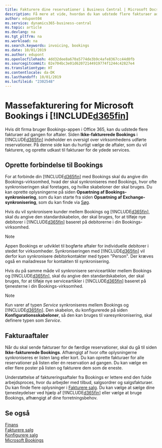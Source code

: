 ```yaml
---
title: Fakturere dine reservationer i Business Central | Microsoft Docs
description: Få mere at vide, hvordan du kan udstede flere fakturaer ad gangen fra Microsoft Bookings i Business Central.
author: edupont04
ms.service: dynamics365-business-central
ms.topic: article
ms.devlang: na
ms.tgt_pltfrm: na
ms.workload: na
ms.search.keywords: invoicing, bookings
ms.date: 10/01/2019
ms.author: edupont
ms.openlocfilehash: 4dd32dee8a670a5774de3b9c4afe8367cc44d0fb
ms.sourcegitcommit: 02e704bc3e01d62072144919774f1244c42827e4
ms.translationtype: HT
ms.contentlocale: da-DK
ms.lasthandoff: 10/01/2019
ms.locfileid: "2302548"
---
```

# <a name="bulk-invoicing-for-microsoft-bookings-in-included365finincludesd365fin_mdmd"></a>Massefakturering for Microsoft Bookings i [!INCLUDE[d365fin](includes/d365fin_md.md)]
Hvis dit firma bruger Bookings-appen i Office 365, kan du udstede flere fakturaer ad gangen for aftaler. Siden **Ikke-fakturerede Bookings** i [!INCLUDE[d365fin](includes/d365fin_md.md)] indeholder en oversigt over virksomhedens udførte reservationer. På denne side kan du hurtigt vælge de aftaler, som du vil fakturere, og oprette udkast til fakturaer for de ydede services.  

## <a name="connect-to-bookings"></a>Oprette forbindelse til Bookings
For at forbinde din [!INCLUDE[d365fin](includes/d365fin_md.md)] med Bookings skal du angive din Bookings-virksomhed, hvad der skal synkroniseres med Bookings, hvor ofte synkroniseringen skal foretages, og hvilke skabeloner der skal bruges. Du kan oprette oplysningerne på siden **Opsætning af Bookings-synkronisering**, som du kan starte fra siden **Opsætning af Exchange-synkronisering**, som du kan finde via [Søg](ui-search.md).  

Hvis du vil synkronisere kunder mellem Bookings og [!INCLUDE[d365fin](includes/d365fin_md.md)], skal du angive den standardskabelon, der skal bruges, for at tilføje nye debitorer i [!INCLUDE[d365fin](includes/d365fin_md.md)] baseret på debitorerne i din Bookings-virksomhed.  

> [!NOTE]
> Appen Bookings er udviklet til bogførte aftaler for individuelle debitorer i stedet for virksomheder. Synkroniseringen med [!INCLUDE[d365fin](includes/d365fin_md.md)] vil derfor kun synkronisere debitorkontakter med typen "Person". Der kræves også en mailadresse for kontakten til synkronisering.  

Hvis du på samme måde vil synkronisere serviceartikler mellem Bookings og [!INCLUDE[d365fin](includes/d365fin_md.md)], skal du angive den standardskabelon, der skal bruges, for at tilføje nye serviceartikler i [!INCLUDE[d365fin](includes/d365fin_md.md)] baseret på tjenesterne i din Bookings-virksomhed.  

> [!NOTE]
> Kun varer af typen *Service* synkroniseres mellem Bookings og [!INCLUDE[d365fin](includes/d365fin_md.md)]. Den skabelon, du konfigurerede på siden **Konfigurationsskabeloner**, så den kan bruges til varesynkronisering, skal definere typen som *Service*.

## <a name="invoice-appointments"></a>Fakturaaftaler
Når du skal sende fakturaer for de færdige reservationer, skal du gå til siden **Ikke-fakturerede Bookings**. Afhængigt af hvor ofte oplysningerne synkroniseres er listen lang eller kort. Du kan oprette fakturaer for alle reservationer på listen eller én reservation ad gangen. Du kan vælge en eller flere poster på listen og fakturere dem som de eneste.  

Understøttelse af faktureringsaftaler fra Bookings er lettere end den fulde arbejdsproces, hvor du arbejder med tilbud, salgsordrer og salgsfakturaer. Du kan finde flere oplysninger i [Fakturere salg](sales-how-invoice-sales.md). Du kan vælge at sælge dine tjenesteydelser ved hjælp af [!INCLUDE[d365fin](includes/d365fin_md.md)] eller vælge at bruge Bookings, afhængigt af dine forretningsbehov.  

## <a name="see-also"></a>Se også
[Finans](finance.md)  
[Fakturere salg](sales-how-invoice-sales.md)  
[Konfigurere salg](sales-setup-sales.md)  
[Microsoft Bookings](https://products.office.com/en-us/business/scheduling-and-booking-app)  
